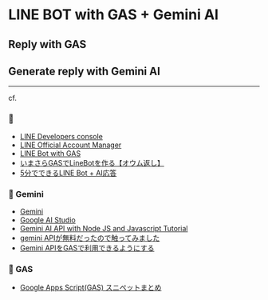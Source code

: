# LINE BOT with GAS + Gemini AI

## Reply with GAS



## Generate reply with Gemini AI

---

cf.

### :robot:

- [LINE Developers console](https://developers.line.biz/ja/)
- [LINE Official Account Manager](https://manager.line.biz/)
- [LINE Bot with GAS](https://zenn.dev/kikiki_kiki/scraps/3d67d4e11c93ac)
- [いまさらGASでLineBotを作る【オウム返し】](https://tech-lab.sios.jp/archives/33512)
- [5分でできるLINE Bot + AI応答](https://qiita.com/cog1t0/items/cc7779345a01192d8f01)

### :gem: Gemini

- [Gemini](https://gemini.google.com/)
- [Google AI Studio](https://aistudio.google.com/)
- [Gemini AI API with Node JS and Javascript Tutorial
](https://www.youtube.com/watch?v=VakUoX_dZV0)
- [gemini APIが無料だったので触ってみました](https://zenn.dev/rescuenow/articles/37d45b04492a79)
- [Gemini APIをGASで利用できるようにする](https://note.com/freeelover/n/n28f2c2b2779a)

### :crystal_ball: GAS

- [Google Apps Script(GAS) スニペットまとめ](https://zenn.dev/rabee/articles/google-apps-script-snippets)